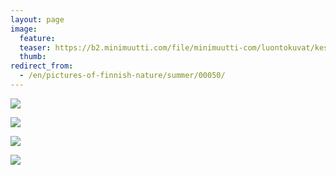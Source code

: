 ```yaml
---
layout: page
image:
  feature:
  teaser: https://b2.minimuutti.com/file/minimuutti-com/luontokuvat/kes%C3%A4/2/DSC33690-245px.jpg
  thumb:
redirect_from:
  - /en/pictures-of-finnish-nature/summer/00050/
---
```


[![](https://b2.minimuutti.com/file/minimuutti-com/luontokuvat/kes%C3%A4/2/DSC33676-800px.jpg)](https://dl.dropboxusercontent.com/sh/ea1wtnz7z734o12/AACee-DwI9koSPl-bXzzQJVOa/luontokuvat/kes%C3%A4/2/DSC33676.jpg)

[![](https://b2.minimuutti.com/file/minimuutti-com/luontokuvat/kes%C3%A4/2/DSC33688-800px.jpg)](https://dl.dropboxusercontent.com/sh/ea1wtnz7z734o12/AACDxcQ-vjlwlWW4gQZGV-pKa/luontokuvat/kes%C3%A4/2/DSC33688.jpg)

[![](https://b2.minimuutti.com/file/minimuutti-com/luontokuvat/kes%C3%A4/2/DSC33689-800px.jpg)](https://dl.dropboxusercontent.com/sh/ea1wtnz7z734o12/AACrvH562iSq5bjFybRSm_7za/luontokuvat/kes%C3%A4/2/DSC33689.jpg)

[![](https://b2.minimuutti.com/file/minimuutti-com/luontokuvat/kes%C3%A4/2/DSC33690-800px.jpg)](https://dl.dropboxusercontent.com/sh/ea1wtnz7z734o12/AACR-qEor4ZawC7pMlvcMZEFa/luontokuvat/kes%C3%A4/2/DSC33690.jpg)
